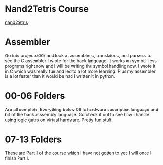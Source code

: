 # Nand2Tetris Course
[nand2tetris](https://www.nand2tetris.org)

# Assembler
Go into projects/06/ and look at assembler.c, translator.c, and parser.c to see
the C assembler I wrote for the hack language. It works on symbol-less programs
right now and I will be writing the symbol handling now. I wrote it in C which 
was really fun and led to a lot more learning. Plus my assembler is a lot faster
than it would be had I written it in python. 

# 00-06 Folders
Are all complete. Everything below 06 is hardware description language and bit of 
the hack asssembly language. Go check it out to see how I handle using logic gates
on virtual hardware. Pretty fun stuff.

# 07-13 Folders
These are Part II of the course which I have not gotten to yet. I will once
I finish Part I. 
